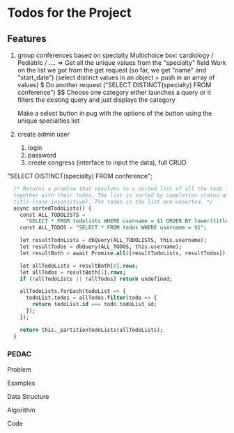 # Todos for the Project

## Features

1. group conferences based on specialty
   Multichoice box: cardiology / Pediatric / ....
    => Get all the unique values from the "specialty" field
      Work on the list we got from the get request (so far, we get "name" and "start_date") (select distinct values in an object = push in an array of values)  $
      Do another request ("SELECT DISTINCT(specialty) FROM conference")  $$
   Choose one category
     either launches a query or it filters the existing query and just displays the category

   Make a select button in pug with the options of the button using the unique specialties list

2. create admin user
   1. login
   2. password
   3. create congress (interface to input the data), full CRUD

"SELECT DISTINCT(specialty) FROM conference";

```sql
  /* Returns a promise that resolves to a sorted list of all the todo lists
  together with their todos. The list is sorted by completion status and
  title (case-insensitive). The todos in the list are unsorted. */
  async sortedTodoLists() {
    const ALL_TODOLISTS =
      "SELECT * FROM todolists WHERE username = $1 ORDER BY lower(title) ASC";
    const ALL_TODOS = "SELECT * FROM todos WHERE username = $1";

    let resultTodoLists = dbQuery(ALL_TODOLISTS, this.username);
    let resultTodos = dbQuery(ALL_TODOS, this.username);
    let resultBoth = await Promise.all([resultTodoLists, resultTodos]);

    let allTodoLists = resultBoth[0].rows;
    let allTodos = resultBoth[1].rows;
    if (!allTodoLists || !allTodos) return undefined;

    allTodoLists.forEach(todoList => {
      todoList.todos = allTodos.filter(todo => {
        return todoList.id === todo.todoList_id;
      });
    });

    return this._partitionTodoLists(allTodoLists);
  }
```

### PEDAC

Problem

Examples

Data Structure

Algorithm

Code
